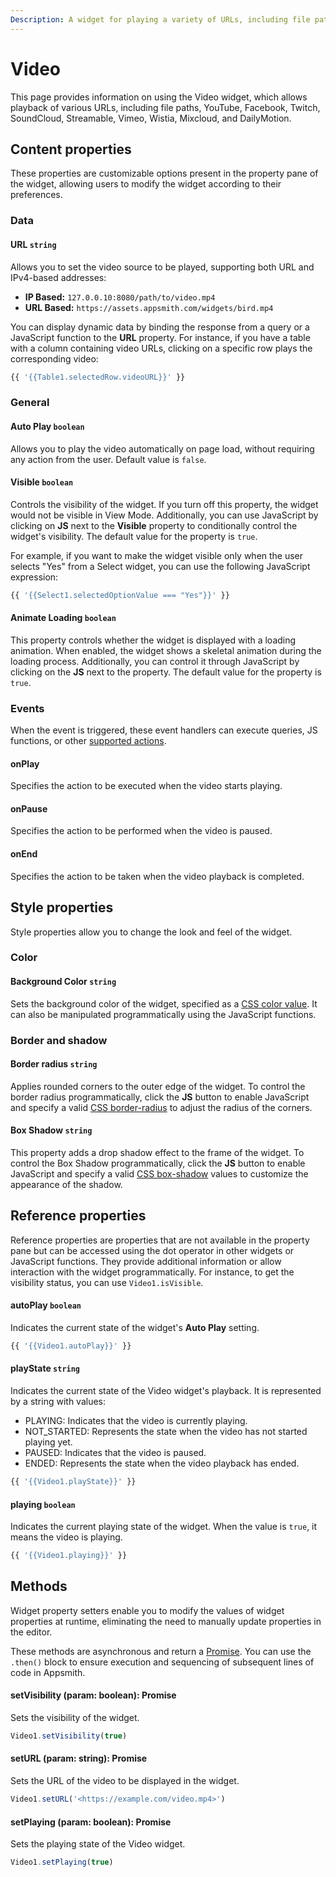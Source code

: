 ```yaml
---
Description: A widget for playing a variety of URLs, including file paths, YouTube, Facebook, Twitch, SoundCloud, Streamable, Vimeo, Wistia, Mixcloud, and DailyMotion.
---
```

# Video

This page provides information on using the Video widget, which allows playback of various URLs, including file paths, YouTube, Facebook, Twitch, SoundCloud, Streamable, Vimeo, Wistia, Mixcloud, and DailyMotion.

<ZoomImage src="/img/video-img.png" alt="Display Video" caption="Display Video" />

## Content properties

These properties are customizable options present in the property pane of the widget, allowing users to modify the widget according to their preferences.


### Data

#### URL `string`

 

Allows you to set the video source to be played, supporting both URL and IPv4-based addresses:



* **IP Based:** `127.0.0.10:8080/path/to/video.mp4`
* **URL Based:** `https://assets.appsmith.com/widgets/bird.mp4`


You can display dynamic data by binding the response from a query or a JavaScript function to the **URL** property. For instance, if you have a table with a column containing video URLs, clicking on a specific row plays the corresponding video:



```js
{{ '{{Table1.selectedRow.videoURL}}' }}
```



### General

#### Auto Play `boolean`

 

Allows you to play the video automatically on page load, without requiring any action from the user. Default value is `false`.



#### Visible `boolean`

 

Controls the visibility of the widget. If you turn off this property, the widget would not be visible in View Mode. Additionally, you can use JavaScript by clicking on **JS** next to the **Visible** property to conditionally control the widget's visibility. The default value for the property is `true`.


For example, if you want to make the widget visible only when the user selects "Yes" from a Select widget, you can use the following JavaScript expression: 
```js
{{ '{{Select1.selectedOptionValue === "Yes"}}' }}
```






#### Animate Loading `boolean`


 

This property controls whether the widget is displayed with a loading animation. When enabled, the widget shows a skeletal animation during the loading process. Additionally, you can control it through JavaScript by clicking on the **JS** next to the property. The default value for the property is `true`.



### Events

When the event is triggered, these event handlers can execute queries, JS functions, or other [supported actions](/reference/framework/global-functions.md).


#### onPlay

 
Specifies the action to be executed when the video starts playing.



#### onPause

 
Specifies the action to be performed when the video is paused.



#### onEnd

 

Specifies the action to be taken when the video playback is completed.



## Style properties

Style properties allow you to change the look and feel of the widget.

### Color

#### Background Color `string`

 

Sets the background color of the widget, specified as a [CSS color value](https://developer.mozilla.org/en-US/docs/Web/CSS/color). It can also be manipulated programmatically using the JavaScript functions.




### Border and shadow

#### Border radius `string`

 

Applies rounded corners to the outer edge of the widget. To control the border radius programmatically, click the **JS** button to enable JavaScript and specify a valid [CSS border-radius](https://developer.mozilla.org/en-US/docs/Web/CSS/border-radius) to adjust the radius of the corners.



#### Box Shadow `string`

 

This property adds a drop shadow effect to the frame of the widget. To control the Box Shadow programmatically, click the **JS** button to enable JavaScript and specify a valid [CSS box-shadow](https://developer.mozilla.org/en-US/docs/Web/CSS/box-shadow) values to customize the appearance of the shadow.



## Reference properties

Reference properties are properties that are not available in the property pane but can be accessed using the dot operator in other widgets or JavaScript functions. They provide additional information or allow interaction with the widget programmatically. For instance, to get the visibility status, you can use `Video1.isVisible`.

#### autoPlay `boolean`

 

Indicates the current state of the widget's **Auto Play** setting.


```js
{{ '{{Video1.autoPlay}}' }}
```



#### playState `string`

 

Indicates the current state of the Video widget's playback. It is represented by a string with values:

* PLAYING: Indicates that the video is currently playing.
* NOT_STARTED: Represents the state when the video has not started playing yet.
* PAUSED: Indicates that the video is paused.
* ENDED: Represents the state when the video playback has ended.


```js
{{ '{{Video1.playState}}' }}
```



#### playing `boolean`


 

Indicates the current playing state of the widget. When the value is `true`, it means the video is playing.


```js
{{ '{{Video1.playing}}' }}
```





## Methods

Widget property setters enable you to modify the values of widget properties at runtime, eliminating the need to manually update properties in the editor.

These methods are asynchronous and return a [Promise](/writing-code-in-studio/using-js-promises.md). You can use the `.then()` block to ensure execution and sequencing of subsequent lines of code in Appsmith.


#### setVisibility (param: boolean): Promise

 

Sets the visibility of the widget.



```js
Video1.setVisibility(true)
```




#### setURL (param: string): Promise

 

Sets the URL of the video to be displayed in the widget.



```js
Video1.setURL('<https://example.com/video.mp4>')
```




#### setPlaying (param: boolean): Promise

 

Sets the playing state of the Video widget.


```js
Video1.setPlaying(true)
```


